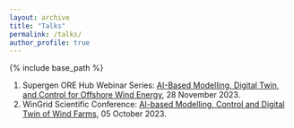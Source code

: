 ```yaml
---
layout: archive
title: "Talks"
permalink: /talks/
author_profile: true
---
```

{% include base_path %}

1. Supergen ORE Hub Webinar Series: [AI-Based Modelling, Digital Twin, and Control for Offshore Wind Energy](https://vimeo.com/889564187?share=copy.), 28 November 2023.
2. WinGrid Scientific Conference: [AI-based Modelling, Control and Digital Twin of Wind Farms](https://www.wingrid.org/wingrid-scientific-conference-ai-based-modelling-control-and-digital-twin-of-wind-farms-dr-jincheng-zhang-university-of-warwick/), 05 October 2023.

